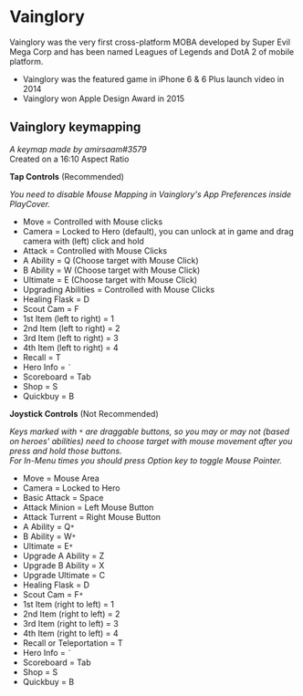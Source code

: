 # Vainglory
Vainglory was the very first cross-platform MOBA developed by Super Evil Mega Corp and has been named Leagues of Legends and DotA 2 of mobile platform.  
- Vainglory was the featured game in iPhone 6 & 6 Plus launch video in 2014
- Vainglory won Apple Design Award in 2015
  
## Vainglory keymapping
_A keymap made by amirsaam#3579_  
Created on a 16:10 Aspect Ratio  
  
**Tap Controls** (Recommended)  
  
_You need to disable Mouse Mapping in Vainglory's App Preferences inside PlayCover._
- Move = Controlled with Mouse clicks
- Camera = Locked to Hero (default), you can unlock at in game and drag camera with (left) click and hold
- Attack = Controlled with Mouse Clicks
- A Ability = Q (Choose target with Mouse Click)
- B Ability = W (Choose target with Mouse Click)
- Ultimate = E (Choose target with Mouse Click)
- Upgrading Abilities = Controlled with Mouse Clicks
- Healing Flask = D
- Scout Cam = F
- 1st Item (left to right) = 1
- 2nd Item (left to right) = 2
- 3rd Item (left to right) = 3
- 4th Item (left to right) = 4
- Recall = T
- Hero Info = `` ` ``
- Scoreboard = Tab
- Shop = S
- Quickbuy = B
  
**Joystick Controls** (Not Recommended)  
  
_Keys marked with `*` are draggable buttons, so you may or may not (based on heroes' abilities) need to choose target with mouse movement after you press and hold those buttons._  
_For In-Menu times you should press Option key to toggle Mouse Pointer._
- Move = Mouse Area
- Camera = Locked to Hero
- Basic Attack = Space
- Attack Minion = Left Mouse Button
- Attack Turrent = Right Mouse Button
- A Ability = Q`*`
- B Ability = W`*`
- Ultimate = E`*`
- Upgrade A Ability = Z
- Upgrade B Ability = X
- Upgrade Ultimate = C
- Healing Flask = D
- Scout Cam = F`*`
- 1st Item (right to left) = 1
- 2nd Item (right to left) = 2
- 3rd Item (right to left) = 3
- 4th Item (right to left) = 4
- Recall or Teleportation = T
- Hero Info = `` ` ``
- Scoreboard = Tab
- Shop = S
- Quickbuy = B
  